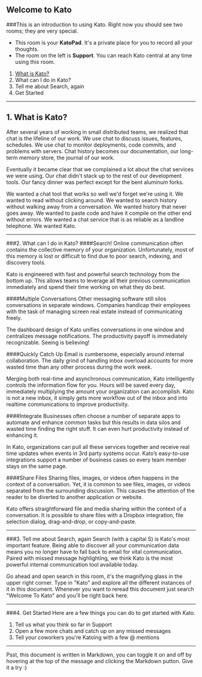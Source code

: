 Welcome to Kato
---------------

###This is an introduction to using Kato.
Right now you should see two rooms; they are very special.
-  This room is your **KatoPad**. It's a private place for you to record all your thoughts.
-  The room on the left is **Support**. You can reach Kato central at any time using this room.

1. [What is Kato?](#overview)
2. What can I do in Kato?
3. Tell me about Search, again
4. Get Started

* * *

<h2 id="overview">1. What is Kato?</h2>
 After several years of working in small distributed teams, we realized that chat is the lifeline of our work. We use chat to discuss issues, features, schedules. We use chat to monitor deployments, code commits, and problems with servers. Chat history becomes our documentation, our long-term memory store, the journal of our work.

 Eventually it became clear that we complained a lot about the chat services we were using. Our chat didn't stack up to the rest of our development tools. Our fancy dinner was perfect except for the bent aluminum forks.

 We wanted a chat tool that works so well we'd forget we're using it. We wanted to read without clicking around. We wanted to search history without walking away from a conversation. We wanted history that never goes away. We wanted to paste code and have it compile on the other end without errors. We wanted a chat service that is as reliable as a landline telephone. We wanted Kato.

* * *

###2. What can I do in Kato?
####Search!
 Online communication often contains the collective memory of your organization. Unfortunately, most of this memory is lost or difficult to find due to poor search, indexing, and discovery tools.

 Kato is engineered with fast and powerful search technology from the bottom up. This allows teams to leverage all their previous communication immediately and spend their time working on what they do best.

####Multiple Conversations
 Other messaging software still silos conversations in separate windows. Companies handicap their employees with the task of managing screen real estate instead of communicating freely.

 The dashboard design of Kato unifies conversations in one window and centralizes message notifications. The productivity payoff is immediately recognizable. Seeing is believing!
 
####Quickly Catch Up
 Email is cumbersome, especially around internal collaboration. The daily grind of handling inbox overload accounts for more wasted time than any other process during the work week.
 
 Merging both real-time and asynchronous communication, Kato intelligently controls the information flow for you. Hours will be saved every day, immediately multiplying the amount your organization can accomplish. Kato is not a new inbox, it simply gets more workflow out of the inbox and into realtime communications to improve productivity.

####Integrate
 Businesses often choose a number of separate apps to automate and enhance common tasks but this results in data silos and wasted time finding the right stuff. It can even hurt productivity instead of enhancing it.

 In Kato, organizations can pull all these services together and receive real time updates when events in 3rd party systems occur. Kato’s easy-to-use integrations support a number of business cases so every team member stays on the same page.

####Share Files
 Sharing files, images, or videos often happens in the context of a conversation. Yet, it is common to see files, images, or videos separated from the surrounding discussion. This causes the attention of the reader to be diverted to another application or website.

 Kato offers straightforward file and media sharing within the context of a conversation. It is possible to share files with a Dropbox integration, file selection dialog, drag-and-drop, or copy-and-paste.

* * *

###3. Tell me about Search, again
 Search (with a capital S) is Kato's most important feature. Being able to discover all your communication data means you no longer have to fall back to email for vital communication. Paired with missed message highlighting, we think Kato is the most powerful internal communication tool available today.

 Go ahead and open search in this room, it's the magnifying glass in the upper right corner. Type in "Kato" and explore all the different instances of it in this document. Whenever you want to reread this document just search "Welcome To Kato" and you'll be right back here.

* * *

###4. Get Started
 Here are a few things you can do to get started with Kato.
 
 1. Tell us what you think so far in Support
 2. Open a few more chats and catch up on any missed messages
 3. Tell your coworkers you're Katoing with a few @ mentions

* * *

Psst, this document is written in Markdown, you can toggle it on and off by hovering at the top of the message and clicking the Markdown putton. Give it a try :)
